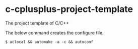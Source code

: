 # c-cplusplus-project-template
The project template of C/C++

The below command creates the configure file.
```
$ aclocal && automake -a -c && autoconf
```
